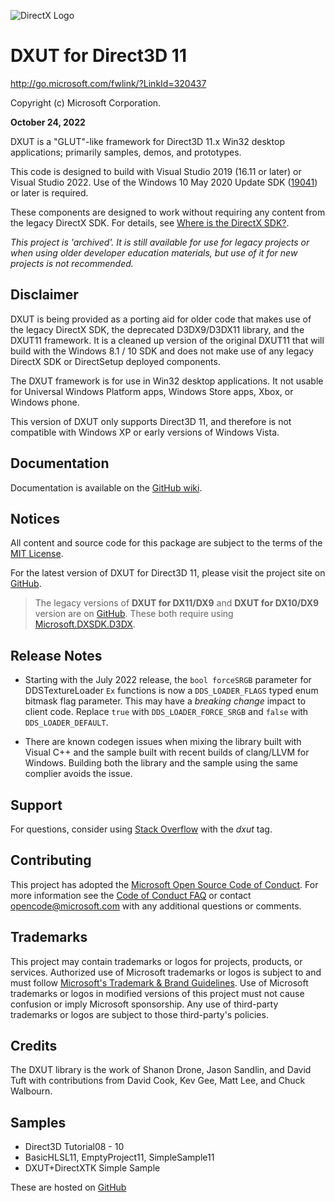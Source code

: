 ![DirectX Logo](https://raw.githubusercontent.com/wiki/Microsoft/DXUT/Dx_logo.GIF)

# DXUT for Direct3D 11

http://go.microsoft.com/fwlink/?LinkId=320437

Copyright (c) Microsoft Corporation.

**October 24, 2022**

DXUT is a "GLUT"-like framework for Direct3D 11.x Win32 desktop applications; primarily samples, demos, and prototypes.

This code is designed to build with Visual Studio 2019 (16.11 or later) or Visual Studio 2022. Use of the Windows 10 May 2020 Update SDK ([19041](https://walbourn.github.io/windows-10-may-2020-update-sdk/)) or later is required.

These components are designed to work without requiring any content from the legacy DirectX SDK. For details, see [Where is the DirectX SDK?](https://aka.ms/dxsdk).

*This project is 'archived'. It is still available for use for legacy projects or when using older developer education materials, but use of it for new projects is not recommended.*

## Disclaimer

DXUT is being provided as a porting aid for older code that makes use of the legacy DirectX SDK, the deprecated D3DX9/D3DX11 library, and the DXUT11 framework. It is a cleaned up version of the original DXUT11 that will build with the Windows 8.1 / 10 SDK and does not make use of any legacy DirectX SDK or DirectSetup deployed components.

The DXUT framework is for use in Win32 desktop applications. It not usable for Universal Windows Platform apps, Windows Store apps,
Xbox, or Windows phone.

This version of DXUT only supports Direct3D 11, and therefore is not compatible with Windows XP or early versions of Windows Vista.

## Documentation

Documentation is available on the [GitHub wiki](https://github.com/Microsoft/DXUT/wiki).

## Notices

All content and source code for this package are subject to the terms of the [MIT License](https://github.com/microsoft/DXUT/blob/main/LICENSE).

For the latest version of DXUT for Direct3D 11, please visit the project site on [GitHub](https://github.com/microsoft/DXUT).

> The legacy versions of **DXUT for DX11/DX9** and **DXUT for DX10/DX9** version are on [GitHub](https://github.com/walbourn/directx-sdk-legacy-samples). These both require using [Microsoft.DXSDK.D3DX](https://www.nuget.org/packages/Microsoft.DXSDK.D3DX).

## Release Notes

* Starting with the July 2022 release, the ``bool forceSRGB`` parameter for DDSTextureLoader ``Ex`` functions is now a ``DDS_LOADER_FLAGS`` typed enum bitmask flag parameter. This may have a *breaking change* impact to client code. Replace ``true`` with ``DDS_LOADER_FORCE_SRGB`` and ``false`` with ``DDS_LOADER_DEFAULT``.

* There are known codegen issues when mixing the library built with Visual C++ and the sample built with recent builds of clang/LLVM for Windows. Building both the library and the sample using the same complier avoids the issue.

## Support

For questions, consider using [Stack Overflow](https://stackoverflow.com/questions/tagged/dxut) with the *dxut* tag.

## Contributing

This project has adopted the [Microsoft Open Source Code of Conduct](https://opensource.microsoft.com/codeofconduct/). For more information see the [Code of Conduct FAQ](https://opensource.microsoft.com/codeofconduct/faq/) or contact [opencode@microsoft.com](mailto:opencode@microsoft.com) with any additional questions or comments.

## Trademarks

This project may contain trademarks or logos for projects, products, or services. Authorized use of Microsoft trademarks or logos is subject to and must follow [Microsoft's Trademark & Brand Guidelines](https://www.microsoft.com/en-us/legal/intellectualproperty/trademarks/usage/general). Use of Microsoft trademarks or logos in modified versions of this project must not cause confusion or imply Microsoft sponsorship. Any use of third-party trademarks or logos are subject to those third-party's policies.

## Credits

The DXUT library is the work of Shanon Drone, Jason Sandlin, and David Tuft with contributions from David Cook, Kev Gee, Matt Lee, and Chuck Walbourn.

## Samples

* Direct3D Tutorial08 - 10
* BasicHLSL11, EmptyProject11, SimpleSample11
* DXUT+DirectXTK Simple Sample

These are hosted on [GitHub](https://github.com/walbourn/directx-sdk-samples)
